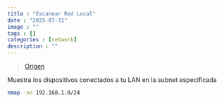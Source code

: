 ```yaml
---
title : "Escanear Red Local"
date : "2025-07-31"
image : ""
tags : []
categories : [network]
description : ""
---
```



> [Origen](https://nosololinux.es/escanear-red-local-con-nmap-en-linux/)

Muestra los dispositivos conectados a tu LAN en la subnet especificada

```bash
nmap -sn 192.168.1.0/24
```
